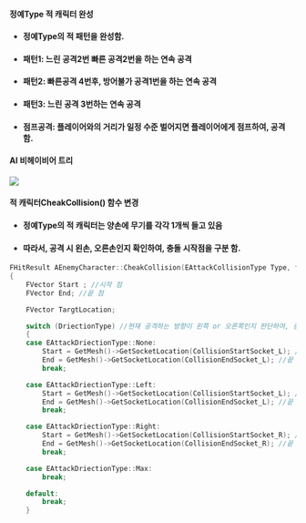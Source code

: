 #### 정예Type 적 캐릭터 완성
+ #### 정예Type의 적 패턴을 완성함.
+ #### 패턴1: 느린 공격2번 빠른 공격2번을 하는 연속 공격
+ #### 패턴2: 빠른공격 4번후, 방어불가 공격1번을 하는 연속 공격
+ #### 패턴3: 느린 공격 3번하는 연속 공격
+ #### 점프공격: 플레이어와의 거리가 일정 수준 벌어지면 플레이어에게 점프하여, 공격 함.

#### AI 비헤이비어 트리
![](https://github.com/kimeorua/kimeorua.github.io/blob/main/img/%EC%A0%95%EC%98%88%EB%AA%B9AI.PNG?raw=true)

#### 적 캐릭터CheakCollision() 함수 변경
+ #### 정예Type의 적 캐릭터는 양손에 무기를 각각 1개씩 들고 있음
+ #### 따라서, 공격 시 왼손, 오른손인지 확인하여, 충돌 시작점을 구분 함.

```cpp
FHitResult AEnemyCharacter::CheakCollision(EAttackCollisionType Type, float Range, EDamageEffectType DamageType, EAttackDriectionType DriectionType)
{
	FVector Start ; //시작 점
	FVector End; //끝 점

	FVector TargtLocation;

	switch (DriectionType) //현재 공격하는 방향이 왼쪽 or 오른쪽인지 판단하여, 충돌 지점을 다르게 함
	{
	case EAttackDriectionType::None:
		Start = GetMesh()->GetSocketLocation(CollisionStartSocket_L); //시작 점
		End = GetMesh()->GetSocketLocation(CollisionEndSocket_L); //끝 점
		break;

	case EAttackDriectionType::Left:
		Start = GetMesh()->GetSocketLocation(CollisionStartSocket_L); //시작 점
		End = GetMesh()->GetSocketLocation(CollisionEndSocket_L); //끝 점
		break;

	case EAttackDriectionType::Right:
		Start = GetMesh()->GetSocketLocation(CollisionStartSocket_R); //시작 점
		End = GetMesh()->GetSocketLocation(CollisionEndSocket_R); //끝 점
		break;

	case EAttackDriectionType::Max:
		break;

	default:
		break;
	}

```
